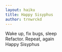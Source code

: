 ```yaml
---
layout: haiku
title: Happy Sisyphus
author: trnwrckd
---
```


Wake up, fix bugs, sleep <br>
Refactor. Repeat, again <br>
Happy Sisyphus <br>
